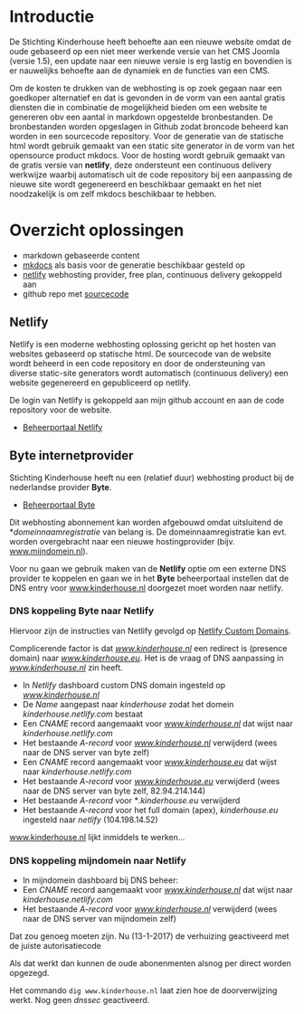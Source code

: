 # Introductie

De Stichting Kinderhouse heeft behoefte aan een nieuwe website omdat de oude gebaseerd op een niet meer werkende versie van het CMS Joomla (versie 1.5), een update naar een nieuwe versie is erg lastig en bovendien is er nauwelijks behoefte aan de dynamiek en de functies van een CMS.

Om de kosten te drukken van de webhosting is op zoek gegaan naar een goedkoper alternatief en dat is gevonden in de vorm van een aantal gratis diensten die in combinatie de mogelijkheid bieden om een website te genereren obv een aantal in markdown opgestelde bronbestanden. De bronbestanden worden opgeslagen in Github zodat broncode beheerd kan worden in een sourcecode repository. Voor de generatie van de statische html wordt gebruik gemaakt van een static site generator in de vorm van het opensource product mkdocs.
Voor de hosting wordt gebruik gemaakt van de gratis versie van **netlify**, deze ondersteunt een continuous delivery werkwijze waarbij automatisch uit de code repository bij een aanpassing de nieuwe site wordt gegenereerd en beschikbaar gemaakt en het niet noodzakelijk is om zelf mkdocs beschikbaar te hebben.

# Overzicht oplossingen

* markdown gebaseerde content
* [mkdocs](http://mkdocs.org) als basis voor de generatie beschikbaar gesteld op
* [netlify](http://www.netlify.io) webhosting provider, free plan, continuous delivery gekoppeld aan
* github repo met [sourcecode](http://www.github.com/rickpeters/kinderhouse)

## Netlify

Netlify is een moderne webhosting oplossing gericht op het hosten van websites gebaseerd op statische html. De sourcecode van de website wordt beheerd in een code repository en door de ondersteuning van diverse static-site generators wordt automatisch (continuous delivery) een website gegenereerd en gepubliceerd op netlify.

De login van Netlify is gekoppeld aan mijn github account en aan de code repository voor de website.

* [Beheerportaal Netlify](https://app.netlify.com)

## Byte internetprovider

Stichting Kinderhouse heeft nu een (relatief duur) webhosting product bij de nederlandse provider **Byte**.

* [Beheerportaal Byte](https://service.byte.nl)

Dit webhosting abonnement kan worden afgebouwd omdat uitsluitend de **domeinnaamregistratie* van belang is. De domeinnaamregistratie kan evt. worden overgebracht naar een nieuwe hostingprovider (bijv. www.mijndomein.nl).

Voor nu gaan we gebruik maken van de **Netlify** optie om een externe DNS provider te koppelen en gaan we in het **Byte** beheerportaal instellen dat de DNS entry voor www.kinderhouse.nl doorgezet moet worden naar netlify.

### DNS koppeling Byte naar Netlify

Hiervoor zijn de instructies van Netlify gevolgd op [Netlify Custom Domains](https://www.netlify.com/docs/custom-domains/).

Complicerende factor is dat *www.kinderhouse.nl* een redirect is (presence domain) naar *www.kinderhouse.eu*. Het is de vraag of DNS aanpassing in *www.kinderhouse.nl* zin heeft.

* In *Netlify* dashboard custom DNS domain ingesteld op *www.kinderhouse.nl*
* De *Name* aangepast naar *kinderhouse* zodat het domein *kinderhouse.netlify.com* bestaat
* Een *CNAME* record aangemaakt voor *www.kinderhouse.nl* dat wijst naar *kinderhouse.netlify.com*
* Het bestaande *A-record* voor *www.kinderhouse.nl* verwijderd (wees naar de DNS server van byte zelf)
* Een *CNAME* record aangemaakt voor *www.kinderhouse.eu* dat wijst naar *kinderhouse.netlify.com*
* Het bestaande *A-record* voor *www.kinderhouse.eu* verwijderd (wees naar de DNS server van byte zelf, 82.94.214.144)
* Het bestaande *A-record* voor **.kinderhouse.eu* verwijderd
* Het bestaande *A-record* voor het full domain (apex), *kinderhouse.eu* ingesteld naar *netlify* (104.198.14.52)

www.kinderhouse.nl lijkt inmiddels te werken...

### DNS koppeling mijndomein naar Netlify

* In mijndomein dashboard bij DNS beheer:
* Een *CNAME* record aangemaakt voor *www.kinderhouse.nl* dat wijst naar *kinderhouse.netlify.com*
* Het bestaande *A-record* voor *www.kinderhouse.nl* verwijderd (wees naar de DNS server van mijndomein zelf)

Dat zou genoeg moeten zijn. Nu (13-1-2017) de verhuizing geactiveerd met de juiste autorisatiecode

Als dat werkt dan kunnen de oude abonenmenten alsnog per direct worden opgezegd.

Het commando `dig www.kinderhouse.nl` laat zien hoe de doorverwijzing werkt.
Nog geen *dnssec* geactiveerd.